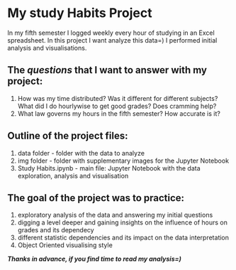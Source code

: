 # My study Habits Project
In my fifth semester I logged weekly every hour of studying in an Excel spreadsheet. In this project I want analyze this data=) I performed initial analysis and visualisations.

## The ***questions*** that I want to answer with my project:
1) How was my time distributed? Was it different for different subjects? What did I do hourlywise to get good grades? Does cramming help?
2) What law governs my hours in the fifth semester? How accurate is it?



## Outline of the project files:
1. data folder - folder with the data to analyze
2. img folder - folder with supplementary images for the Jupyter Notebook
3. <inc>Study Habits.ipynb</inc> - main file: Jupyter Notebook with the data exploration, analysis and visualisation


## The goal of the project was to practice:
1. exploratory analysis of the data and answering my initial questions
2. digging a level deeper and gaining insights on the influence of hours on grades and its dependecy
3. different statistic dependencies and its impact on the data interpretation
4. Object Oriented visualising style


***Thanks in advance, if you find time to read my analysis=)***
